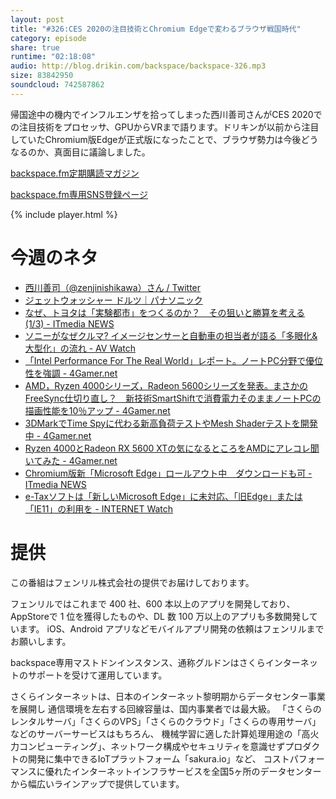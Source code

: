```yaml
---
layout: post
title: "#326:CES 2020の注目技術とChromium Edgeで変わるブラウザ戦国時代"
category: episode
share: true
runtime: "02:18:08"
audio: http://blog.drikin.com/backspace/backspace-326.mp3
size: 83842950
soundcloud: 742587862
---
```


帰国途中の機内でインフルエンザを拾ってしまった西川善司さんがCES 2020での注目技術をプロセッサ、GPUからVRまで語ります。ドリキンが以前から注目していたChromium版Edgeが正式版になったことで、ブラウザ勢力は今後どうなるのか、真面目に議論しました。

[backspace.fm定期購読マガジン](https://note.mu/drikin/m/m55ec296b7655)

[backspace.fm専用SNS登録ページ](https://mstdn.guru/invite/3WVHpSMr)

{% include player.html %}

# 今週のネタ
* [西川善司（@zenjinishikawa）さん / Twitter](https://twitter.com/zenjinishikawa)
* [ジェットウォッシャー ドルツ｜パナソニック](https://amzn.to/38zUqw3)
* [なぜ、トヨタは「実験都市」をつくるのか？　その狙いと勝算を考える (1/3) - ITmedia NEWS](https://www.itmedia.co.jp/news/articles/2001/16/news029.html)
* [ソニーがなぜクルマ? イメージセンサーと自動車の担当者が語る「多眼化&大型化」の流れ - AV Watch](https://av.watch.impress.co.jp/docs/series/rt/1230533.html)
* [「Intel Performance For The Real World」レポート。ノートPC分野で優位性を強調 - 4Gamer.net](https://www.4gamer.net/games/449/G044964/20200106054/)
* [AMD，Ryzen 4000シリーズ，Radeon 5600シリーズを発表。まさかのFreeSync仕切り直し？　新技術SmartShiftで消費電力そのままノートPCの描画性能を10％アップ - 4Gamer.net](https://www.4gamer.net/games/446/G044684/20200107059/)
* [3DMarkでTime Spyに代わる新高負荷テストやMesh Shaderテストを開発中 - 4Gamer.net](https://www.4gamer.net/games/143/G014363/20200114053/)
* [Ryzen 4000とRadeon RX 5600 XTの気になるところをAMDにアレコレ聞いてみた - 4Gamer.net](https://www.4gamer.net/games/446/G044684/20200115091/)
* [Chromium版新「Microsoft Edge」ロールアウト中　ダウンロードも可 - ITmedia NEWS](https://www.itmedia.co.jp/news/articles/2001/16/news065.html)
* [e-Taxソフトは「新しいMicrosoft Edge」に未対応、「旧Edge」または「IE11」の利用を - INTERNET Watch](https://internet.watch.impress.co.jp/docs/news/1229951.html)

# 提供

この番組はフェンリル株式会社の提供でお届けしております。

フェンリルではこれまで 400 社、600 本以上のアプリを開発しており、AppStoreで 1 位を獲得したものや、DL 数 100 万以上のアプリも多数開発しています。
iOS、Android アプリなどモバイルアプリ開発の依頼はフェンリルまでお願いします。

backspace専用マストドンインスタンス、通称グルドンはさくらインターネットのサポートを受けて運用しています。

さくらインターネットは、日本のインターネット黎明期からデータセンター事業を展開し
通信環境を左右する回線容量は、国内事業者では最大級。
「さくらのレンタルサーバ」「さくらのVPS」「さくらのクラウド」「さくらの専用サーバ」などのサーバーサービスはもちろん、
機械学習に適した計算処理用途の「高火力コンピューティング」、ネットワーク構成やセキュリティを意識せずプロダクトの開発に集中できるIoTプラットフォーム「sakura.io」など、
コストパフォーマンスに優れたインターネットインフラサービスを全国5ヶ所のデータセンターから幅広いラインアップで提供しています。
